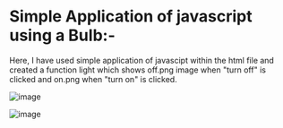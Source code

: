 # Simple Application of javascript using a Bulb:-
Here, I have used simple application of javascipt within the html file and created a function light which shows 
off.png image when "turn off" is clicked and on.png when "turn on" is clicked. 


![image](https://user-images.githubusercontent.com/53183532/81416238-0f258e80-9167-11ea-9fdd-7caa9b09c287.png)



![image](https://user-images.githubusercontent.com/53183532/81416175-f9b06480-9166-11ea-9b21-262f25b846c7.png)


